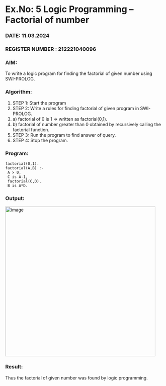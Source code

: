 # Ex.No: 5   Logic Programming – Factorial of number   
### DATE:     11.03.2024                                                                       
### REGISTER NUMBER : 212221040096
### AIM: 
To  write  a logic program for finding the factorial of given number using SWI-PROLOG. 
### Algorithm:
1. STEP 1: Start the program
2. STEP 2:  Write a rules for finding factorial of given program in SWI-PROLOG.
3.   a)	factorial of 0 is 1 => written as factorial(0,1).
4.   b)	factorial of number greater than 0 obtained by recursively calling the factorial    function.
5. STEP 3: Run the program  to find answer of  query.
6. STEP 4: Stop the program.

### Program:
```
factorial(0,1).
factorial(A,B) :-
 A > 0,
 C is A-1,
 factorial(C,D),
 B is A*D.
```


### Output:
<img width="477" alt="image" src="https://github.com/Maheswarikarthi/AI_Lab_2023-24/assets/127172770/3b69c607-0018-4da7-913e-1089f777d8a8">




### Result:
Thus the factorial of given number was found by logic programming. 
